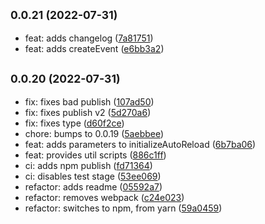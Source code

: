 ## <small>0.0.21 (2022-07-31)</small>

- feat: adds changelog ([7a81751](https://github.com/MercerK/grakkit-boilerplate-util/commit/7a81751))
- feat: adds createEvent ([e6bb3a2](https://github.com/MercerK/grakkit-boilerplate-util/commit/e6bb3a2))

## <small>0.0.20 (2022-07-31)</small>

- fix: fixes bad publish ([107ad50](https://github.com/MercerK/grakkit-boilerplate-util/commit/107ad50))
- fix: fixes publish v2 ([5d270a6](https://github.com/MercerK/grakkit-boilerplate-util/commit/5d270a6))
- fix: fixes type ([d60f2ce](https://github.com/MercerK/grakkit-boilerplate-util/commit/d60f2ce))
- chore: bumps to 0.0.19 ([5aebbee](https://github.com/MercerK/grakkit-boilerplate-util/commit/5aebbee))
- feat: adds parameters to initializeAutoReload
  ([6b7ba06](https://github.com/MercerK/grakkit-boilerplate-util/commit/6b7ba06))
- feat: provides util scripts ([886c1ff](https://github.com/MercerK/grakkit-boilerplate-util/commit/886c1ff))
- ci: adds npm publish ([fd71364](https://github.com/MercerK/grakkit-boilerplate-util/commit/fd71364))
- ci: disables test stage ([53ee069](https://github.com/MercerK/grakkit-boilerplate-util/commit/53ee069))
- refactor: adds readme ([05592a7](https://github.com/MercerK/grakkit-boilerplate-util/commit/05592a7))
- refactor: removes webpack ([c24e023](https://github.com/MercerK/grakkit-boilerplate-util/commit/c24e023))
- refactor: switches to npm, from yarn ([59a0459](https://github.com/MercerK/grakkit-boilerplate-util/commit/59a0459))
